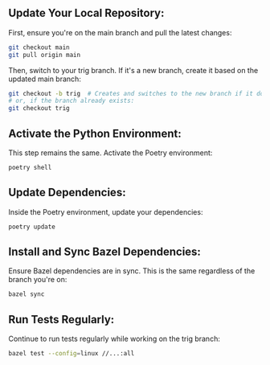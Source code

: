 ## Update Your Local Repository:

First, ensure you're on the main branch and pull the latest changes:

```bash
git checkout main
git pull origin main
```

Then, switch to your trig branch. If it's a new branch, create it based on the updated main branch:

```bash
git checkout -b trig  # Creates and switches to the new branch if it doesn't exist
# or, if the branch already exists:
git checkout trig
```

## Activate the Python Environment:

This step remains the same. Activate the Poetry environment:

```bash
poetry shell
```

## Update Dependencies:

Inside the Poetry environment, update your dependencies:

```bash
poetry update
```

## Install and Sync Bazel Dependencies:

Ensure Bazel dependencies are in sync. This is the same regardless of the branch you're on:

```bash
bazel sync
```

## Run Tests Regularly:

Continue to run tests regularly while working on the trig branch:

```bash
bazel test --config=linux //...:all
```
